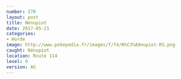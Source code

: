 ```yaml
---
number: 270
layout: post
title: Nénupiot
date: 2017-05-21
categories:
- Horde
image: http://www.pokepedia.fr/images/f/f4/N%C3%A9nupiot-RS.png
caught: Nénupiot
location: Route 114
level: 9
version: AS
---
```

